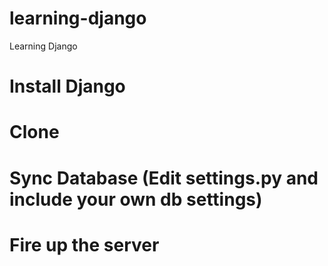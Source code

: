learning-django
===============

Learning Django

# Install Django
# Clone
# Sync Database (Edit settings.py and include your own db settings)
# Fire up the server